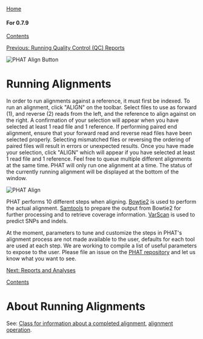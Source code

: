 [Home](https://chgibb.github.io/PHATDocs/)

#### For 0.7.9
[Contents](https://chgibb.github.io/PHATDocs/docs/releases/0.7.9/home)

[Previous: Running Quality Control (QC) Reports](https://chgibb.github.io/PHATDocs/docs/releases/0.7.9/QCReports)

![PHAT Align Button](https://chgibb.github.io//PHATDocs/docs/releases/0.7.9/AlignButton.png)

# Running Alignments
In order to run alignments against a reference, it must first be indexed. To run an alignment, click "ALIGN" on the toolbar. Select files to use as forward (1), and reverse (2) reads from the left, and the reference to align against on the right. A confirmation of your selection will appear when you have selected at least 1 read file and 1 reference. If performing paired end alignment, ensure that your forward read and reverse read files have been selected properly. Selecting mismatched files or reversing the ordering of paired files will result in errors or unexpected results. Once you have made your selection, click "ALIGN" which will appear if you have selected at least 1 read file and 1 reference. Feel free to queue multiple different alignments at the same time. PHAT will only run one alignment at a time. The status of the currently running alignment will be displayed at the bottom of the window.

![PHAT Align](https://chgibb.github.io//PHATDocs/docs/releases/0.7.9/AlignSelected.png)

PHAT performs 10 different steps when aligning. [Bowtie2](http://bowtie-bio.sourceforge.net/bowtie2/index.shtml) is used to perform the actual alignment. [Samtools](http://www.htslib.org/doc/samtools.html) to prepare the output from Bowtie2 for further processing and to retrieve coverage information. [VarScan](http://dkoboldt.github.io/varscan/) is used to predict SNPs and indels.

At the moment, parameters to tune and customize the steps in PHAT's alignment process are not made available to the user, defaults for each tool are used at each step. We are working to compile a list of useful parameters to expose to the user. Please file an issue on the [PHAT repository](https://github.com/chgibb/PHAT) and let us know what you want to see.

[Next: Reports and Analyses](https://chgibb.github.io/PHATDocs/docs/releases/0.7.9/reportsAndAnalyses)

[Contents](https://chgibb.github.io/PHATDocs/docs/releases/0.7.9/home)


# About Running Alignments
See: [Class for information about a completed alignment](https://github.com/chgibb/PHAT/blob/0.7.9/src/req/alignData.ts), [alignment operation](https://github.com/chgibb/PHAT/blob/0.7.9/src/req/operations/RunAlignment.ts).
